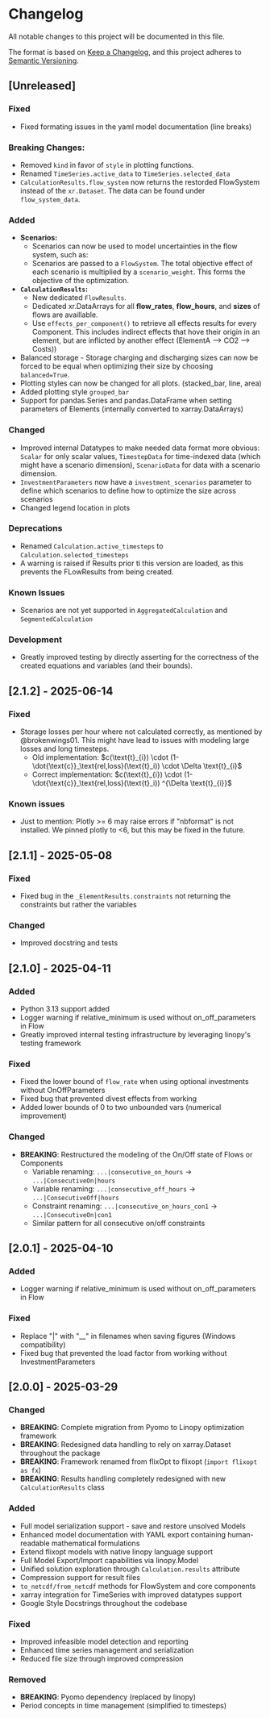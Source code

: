 # Changelog

All notable changes to this project will be documented in this file.

The format is based on [Keep a Changelog](https://keepachangelog.com/en/1.0.0/),
and this project adheres to [Semantic Versioning](https://semver.org/spec/v2.0.0.html).

## [Unreleased]

### Fixed
* Fixed formating issues in the yaml model documentation (line breaks)

### Breaking Changes:
* Removed `kind` in favor of `style` in plotting functions.
* Renamed `TimeSeries.active_data` to `TimeSeries.selected_data`
* `CalculationResults.flow_system` now returns the restorded FlowSystem instead of the `xr.Dataset`. The data can be found under `flow_system_data`.

### Added
* **Scenarios:**
  * Scenarios can now be used to model uncertainties in the flow system, such as:
  * Scenarios are passed to a `FlowSystem`. The total objective effect of each scenario is multiplied by a `scenario_weight`. This forms the objective of the optimization.
* **`CalculationResults`:** 
  * New dedicated `FlowResults`. 
  * Dedicated xr.DataArrays for all **flow_rates**, **flow_hours**, and **sizes** of flows are availlable.
  * Use `effects_per_component()` to retrieve all effects results for every Component. This includes indirect effects that hove their origin in an element, but are inflicted by another effect (ElementA --> CO2 --> Costs))
* Balanced storage - Storage charging and discharging sizes can now be forced to be equal when optimizing their size by choosing `balanced=True`.
* Plotting styles can now be changed for all plots. (stacked_bar, line, area)
* Added plotting style `grouped_bar`
* Support for pandas.Series and pandas.DataFrame when setting parameters of Elements (internally converted to xarray.DataArrays)

### Changed
* Improved internal Datatypes to make needed data format more obvious: `Scalar` for only scalar values, `TimestepData` for time-indexed data (which might have a scenario dimension), `ScenarioData` for data with a scenario dimension.
* `InvestmentParameters` now have a `investment_scenarios` parameter to define which scenarios to define how to optimize the size across scenarios
* Changed legend location in plots

### Deprecations
* Renamed `Calculation.active_timesteps` to `Calculation.selected_timesteps`
* A warning is raised if Results prior ti this version are loaded, as this prevents the FLowResults from being created.

### Known Issues
* Scenarios are not yet supported in `AggregatedCalculation` and `SegmentedCalculation`

### Development
* Greatly improved testing by directly asserting for the correctness of the created equations and variables (and their bounds).

## [2.1.2] - 2025-06-14

### Fixed
- Storage losses per hour where not calculated correctly, as mentioned by @brokenwings01. This might have lead to issues with modeling large losses and long timesteps. 
  - Old implementation:     $c(\text{t}_{i}) \cdot (1-\dot{\text{c}}_\text{rel,loss}(\text{t}_i)) \cdot \Delta \text{t}_{i}$
  - Correct implementation: $c(\text{t}_{i}) \cdot (1-\dot{\text{c}}_\text{rel,loss}(\text{t}_i)) ^{\Delta \text{t}_{i}}$

### Known issues
- Just to mention: Plotly >= 6 may raise errors if "nbformat" is not installed. We pinned plotly to <6, but this may be fixed in the future.

## [2.1.1] - 2025-05-08

### Fixed
- Fixed bug in the `_ElementResults.constraints` not returning the constraints but rather the variables

### Changed
- Improved docstring and tests

## [2.1.0] - 2025-04-11

### Added
- Python 3.13 support added
- Logger warning if relative_minimum is used without on_off_parameters in Flow
- Greatly improved internal testing infrastructure by leveraging linopy's testing framework

### Fixed
- Fixed the lower bound of `flow_rate` when using optional investments without OnOffParameters
- Fixed bug that prevented divest effects from working
- Added lower bounds of 0 to two unbounded vars (numerical improvement)

### Changed
- **BREAKING**: Restructured the modeling of the On/Off state of Flows or Components
  - Variable renaming: `...|consecutive_on_hours` → `...|ConsecutiveOn|hours`
  - Variable renaming: `...|consecutive_off_hours` → `...|ConsecutiveOff|hours`
  - Constraint renaming: `...|consecutive_on_hours_con1` → `...|ConsecutiveOn|con1`
  - Similar pattern for all consecutive on/off constraints

## [2.0.1] - 2025-04-10

### Added
- Logger warning if relative_minimum is used without on_off_parameters in Flow

### Fixed
- Replace "|" with "__" in filenames when saving figures (Windows compatibility)
- Fixed bug that prevented the load factor from working without InvestmentParameters

## [2.0.0] - 2025-03-29

### Changed
- **BREAKING**: Complete migration from Pyomo to Linopy optimization framework
- **BREAKING**: Redesigned data handling to rely on xarray.Dataset throughout the package
- **BREAKING**: Framework renamed from flixOpt to flixopt (`import flixopt as fx`)
- **BREAKING**: Results handling completely redesigned with new `CalculationResults` class

### Added
- Full model serialization support - save and restore unsolved Models
- Enhanced model documentation with YAML export containing human-readable mathematical formulations
- Extend flixopt models with native linopy language support
- Full Model Export/Import capabilities via linopy.Model
- Unified solution exploration through `Calculation.results` attribute
- Compression support for result files
- `to_netcdf/from_netcdf` methods for FlowSystem and core components
- xarray integration for TimeSeries with improved datatypes support
- Google Style Docstrings throughout the codebase

### Fixed
- Improved infeasible model detection and reporting
- Enhanced time series management and serialization
- Reduced file size through improved compression

### Removed
- **BREAKING**: Pyomo dependency (replaced by linopy)
- Period concepts in time management (simplified to timesteps)